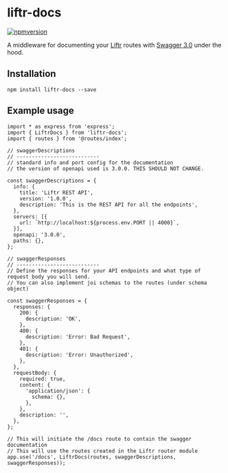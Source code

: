 # liftr-docs

[![npmversion](https://img.shields.io/npm/v/liftr-docs.svg)](https://github.com/farisT/liftr-docs)

A middleware for documenting your [Liftr](https://github.com/farisT/liftr) routes with [Swagger 3.0](https://swagger.io/) under the hood.

## Installation

```
npm install liftr-docs --save
```


## Example usage

```
import * as express from 'express';
import { LiftrDocs } from 'liftr-docs';
import { routes } from '@routes/index';

// swaggerDescriptions
// ---------------------------
// standard info and port config for the documentation
// the version of openapi used is 3.0.0. THIS SHOULD NOT CHANGE.

const swaggerDescriptions = {
  info: {
    title: 'Liftr REST API',
    version: '1.0.0',
    description: 'This is the REST API for all the endpoints',
  },
  servers: [{
    url: `http://localhost:${process.env.PORT || 4000}`,
  }],
  openapi: '3.0.0', 
  paths: {},
};

// swaggerResponses
// ---------------------------
// Define the responses for your API endpoints and what type of request body you will send. 
// You can also implement joi schemas to the routes (under schema object)

const swaggerResponses = {
  responses: {
    200: {
      description: 'OK',
    },
    400: {
      description: 'Error: Bad Request',
    },
    401: {
      description: 'Error: Unauthorized',
    },
  },
  requestBody: {
    required: true,
    content: {
      'application/json': {
        schema: {},
      },
    },
    description: '',
  },
};

// This will initiate the /docs route to contain the swagger documentation
// This will use the routes created in the Liftr router module
app.use('/docs', LiftrDocs(routes, swaggerDescriptions, swaggerResponses));

```